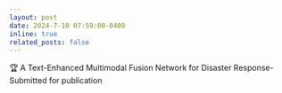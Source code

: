 ```yaml
---
layout: post
date: 2024-7-10 07:59:00-0400
inline: true
related_posts: false
---
```


🏆 A Text-Enhanced Multimodal Fusion Network for Disaster Response- Submitted for publication
